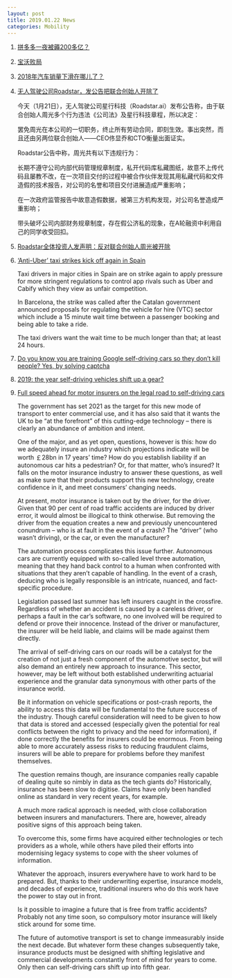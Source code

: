 ```yaml
---
layout: post
title: 2019.01.22 News
categories: Mobility
---
```


1. [拼多多一夜被薅200多亿？](https://www.huxiu.com/article/282048.html)

2. [宝沃败局](https://www.huxiu.com/article/282248.html)

3. [2018年汽车销量下滑在哪儿了？](https://36kr.com/p/5173295.html)

4. [无人驾驶公司Roadstar，发公告把联合创始人开除了](https://36kr.com/p/5173351.html)

	今天（1月21日），无人驾驶公司星行科技（Roadstar.ai）发布公告称，由于联合创始人周光多个行为违法《公司法》及星行科技章程，所以决定：

	罢免周光在本公司的一切职务，终止所有劳动合同，即刻生效。事出突然，而且还由另两位联合创始人——CEO佟显乔和CTO衡量出面证实。

	Roadstar公告中称，周光共有以下违规行为：

	长期不遵守公司内部代码管理规章制度，私开代码库私藏图纸，故意不上传代码且屡教不改，在一次项目交付的过程中被合作伙伴发现其用私藏代码和文件造假的技术报告，对公司的名誉和项目交付进展造成严重影响；

	在一次政府监管报告中故意造假数据，被第三方机构发现，对公司名誉造成严重影响；

	带头破坏公司内部财务规章制度，存在假公济私的现象，在A轮融资中利用自己的同学收受回扣。

5. [Roadstar全体投资人发声明：反对联合创始人周光被开除](https://36kr.com/p/5173466.html)

6. [‘Anti-Uber’ taxi strikes kick off again in Spain](https://techcrunch.com/2019/01/21/anti-uber-taxi-strikes-kick-off-again-in-spain/)

	Taxi drivers in major cities in Spain are on strike again to apply pressure for more stringent regulations to control app rivals such as Uber  and Cabify  which they view as unfair competition.

	In Barcelona, the strike was called after the Catalan government announced proposals for regulating the vehicle for hire (VTC) sector which include a 15 minute wait time between a passenger booking and being able to take a ride.

	The taxi drivers want the wait time to be much longer than that; at least 24 hours.

7. [Do you know you are training Google self-driving cars so they don’t kill people? Yes, by solving captcha](https://www.indiatoday.in/technology/features/story/do-you-know-you-are-training-google-self-driving-cars-so-they-don-t-kill-people-1435604-2019-01-21)

8. [2019: the year self-driving vehicles shift up a gear?](https://www.lexology.com/library/detail.aspx?g=c91288a9-cb22-4378-9956-b8a440fcf08a)

9. [Full speed ahead for motor insurers on the legal road to self-driving cars](http://www.cityam.com/271867/full-speed-ahead-motor-insurers-legal-road-self-driving)

	The government has set 2021 as the target for this new mode of transport to enter commercial use, and it has also said that it wants the UK to be “at the forefront” of this cutting-edge technology – there is clearly an abundance of ambition and intent.

	One of the major, and as yet open, questions, however is this: how do we adequately insure an industry which projections indicate will be worth ￡28bn in 17 years’ time? How do you establish liability if an autonomous car hits a pedestrian? Or, for that matter, who’s insured? It falls on the motor insurance industry to answer these questions, as well as make sure that their products support this new technology, create confidence in it, and meet consumers’ changing needs.

	At present, motor insurance is taken out by the driver, for the driver. Given that 90 per cent of road traffic accidents are induced by driver error, it would almost be illogical to think otherwise. But removing the driver from the equation creates a new and previously unencountered conundrum – who is at fault in the event of a crash? The “driver” (who wasn’t driving), or the car, or even the manufacturer?

	The automation process complicates this issue further. Autonomous cars are currently equipped with so-called level three automation, meaning that they hand back control to a human when confronted with situations that they aren’t capable of handling. In the event of a crash, deducing who is legally responsible is an intricate, nuanced, and fact-specific procedure.

	Legislation passed last summer has left insurers caught in the crossfire. Regardless of whether an accident is caused by a careless driver, or perhaps a fault in the car’s software, no one involved will be required to defend or prove their innocence. Instead of the driver or manufacturer, the insurer will be held liable, and claims will be made against them directly.

	The arrival of self-driving cars on our roads will be a catalyst for the creation of not just a fresh component of the automotive sector, but will also demand an entirely new approach to insurance. This sector, however, may be left without both established underwriting actuarial experience and the granular data synonymous with other parts of the insurance world.

	Be it information on vehicle specifications or post-crash reports, the ability to access this data will be fundamental to the future success of the industry. Though careful consideration will need to be given to how that data is stored and accessed (especially given the potential for real conflicts between the right to privacy and the need for information), if done correctly the benefits for insurers could be enormous. From being able to more accurately assess risks to reducing fraudulent claims, insurers will be able to prepare for problems before they manifest themselves.

	The question remains though, are insurance companies really capable of dealing quite so nimbly in data as the tech giants do? Historically, insurance has been slow to digitise. Claims have only been handled online as standard in very recent years, for example.

	A much more radical approach is needed, with close collaboration between insurers and manufacturers. There are, however, already positive signs of this approach being taken.

	To overcome this, some firms have acquired either technologies or tech providers as a whole, while others have piled their efforts into modernising legacy systems to cope with the sheer volumes of information.

    Whatever the approach, insurers everywhere have to work hard to be prepared. But, thanks to their underwriting expertise, insurance models, and decades of experience, traditional insurers who do this work have the power to stay out in front.

    Is it possible to imagine a future that is free from traffic accidents? Probably not any time soon, so compulsory motor insurance will likely stick around for some time.

    The future of automotive transport is set to change immeasurably inside the next decade. But whatever form these changes subsequently take, insurance products must be designed with shifting legislative and commercial developments constantly front of mind for years to come. Only then can self-driving cars shift up into fifth gear.
		
